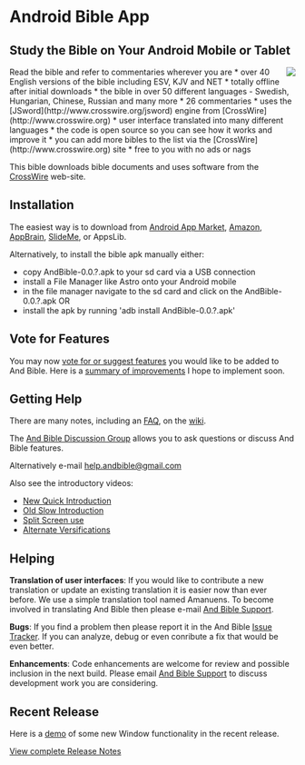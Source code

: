 # Android Bible App #
## Study the Bible on Your Android Mobile or Tablet ##
<img src='http://and-bible.googlecode.com/svn/trunk/AndBible/graphics/qr-barcode.png' align='right' />
Read the bible and refer to commentaries wherever you are
  * over 40 English versions of the bible including ESV, KJV and NET
  * totally offline after initial downloads
  * the bible in over 50 different languages - Swedish, Hungarian, Chinese, Russian and many more
  * 26 commentaries
  * uses the [JSword](http://www.crosswire.org/jsword) engine from [CrossWire](http://www.crosswire.org)
  * user interface translated into many different languages
  * the code is open source so you can see how it works and improve it
  * you can add more bibles to the list via the [CrossWire](http://www.crosswire.org) site
  * free to you with no ads or nags

This bible downloads bible documents and uses software from the [CrossWire](http://www.crosswire.org) web-site.

<a href='Hidden comment: 
== Screenshots ==
https://github.com/mjdenham/and-bible/raw/master/AndBible/graphics/and-bible-main.png "  "
https://github.com/mjdenham/and-bible/raw/master/AndBible/graphics/and-bible-strongs-main-menu.png
'></a>
## Installation ##
The easiest way is to download from
[Android App Market](http://market.android.com/details?id=net.bible.android.activity),
[Amazon](http://www.amazon.com/Martin-Denham-And-Bible/dp/B004Z2KKYK),
[AppBrain](http://www.appbrain.com/app/net.bible.android.activity?install), [SlideMe](http://slideme.org/application/and-bible),
or AppsLib.

Alternatively, to install the bible apk manually either:
  * copy AndBible-0.0.?.apk to your sd card via a USB connection
  * install a File Manager like Astro onto your Android mobile
  * in the file manager navigate to the sd card and click on the AndBible-0.0.?.apk
OR
  * install the apk by running 'adb install AndBible-0.0.?.apk'

## Vote for Features ##
You may now [vote for or suggest features](https://andbible.uservoice.com) you would like to be added to And Bible.  Here is a [summary of improvements](http://code.google.com/p/and-bible/wiki/FuturePlans) I hope to implement soon.

## Getting Help ##
There are many notes, including an [FAQ](FAQ.md), on the [wiki](https://code.google.com/p/and-bible/w/list).

The [And Bible Discussion Group](https://groups.google.com/group/and-bible) allows you to ask questions or discuss And Bible features.

Alternatively e-mail [help.andbible@gmail.com](mailto:help.andbible@gmail.com)

Also see the introductory videos:
  * [New Quick Introduction](http://www.youtube.com/watch?v=-vnNnRt98-U)
  * [Old Slow Introduction](http://www.youtube.com/watch?v=qh8QdAW1ggY)
  * [Split Screen use](http://youtu.be/R_Zxz5zbj_c)
  * [Alternate Versifications](http://youtu.be/dTSTW6s_qFU)

## Helping ##
**Translation of user interfaces**:
If you would like to contribute a new translation or update an existing translation it is easier now than ever before.  We use a simple translation tool named Amanuens.  To become involved in translating And Bible then please e-mail [And Bible Support](mailto:help.andbible@gmail.com).

**Bugs**:
If you find a problem then please report it in the And Bible [Issue Tracker](http://code.google.com/p/and-bible/issues/list).  If you can analyze, debug or even conribute a fix that would be even better.

**Enhancements**:
Code enhancements are welcome for review and possible inclusion in the next build.  Please email [And Bible Support](mailto:help.andbible@gmail.com) to discuss development work you are considering.

## Recent Release ##

Here is a [demo](https://www.youtube.com/watch?v=L5R8USAkyYA) of some new Window functionality in the recent release.


[View complete Release Notes](http://code.google.com/p/and-bible/wiki/ReleaseNotes)